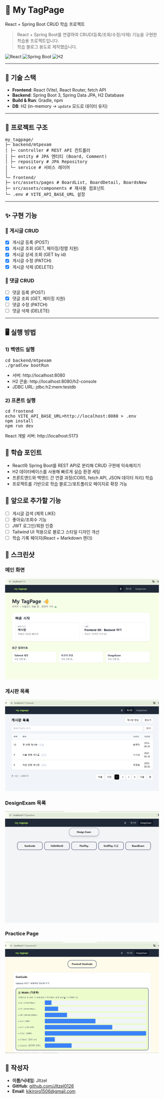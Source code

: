 # 📘 My TagPage
React + Spring Boot CRUD 학습 프로젝트  

> React + Spring Boot를 연결하여 CRUD(등록/조회/수정/삭제) 기능을 구현한 학습용 프로젝트입니다.  
> 학습 블로그 용도로 제작했습니다.
>
![React](https://img.shields.io/badge/Frontend-React-61DAFB?logo=react)
![Spring Boot](https://img.shields.io/badge/Backend-Spring%20Boot-6DB33F?logo=springboot)
![H2](https://img.shields.io/badge/Database-H2-blue)

---

## 🚀 기술 스택
- **Frontend**: React (Vite), React Router, fetch API  
- **Backend**: Spring Boot 3, Spring Data JPA, H2 Database  
- **Build & Run**: Gradle, npm  
- **DB**: H2 (in-memory → `update` 모드로 데이터 유지)

---

## 📂 프로젝트 구조
<pre>
my_tagpage/
├─ backend/mtpexam
│ ├─ controller # REST API 컨트롤러
│ ├─ entity # JPA 엔티티 (Board, Comment)
│ ├─ repository # JPA Repository
│ └─ service # 서비스 레이어
│
└─ frontend/
├─ src/assets/pages # BoardList, BoardDetail, BoardsNew
├─ src/assets/components # 재사용 컴포넌트
└─ .env # VITE_API_BASE_URL 설정
</pre>

---

## ✨ 구현 기능

### 📌 게시글 CRUD
- [x] 게시글 등록 (POST)  
- [x] 게시글 조회 (GET, 페이징/정렬 지원)  
- [x] 게시글 상세 조회 (GET by id)  
- [x] 게시글 수정 (PATCH)  
- [x] 게시글 삭제 (DELETE)  

### 📌 댓글 CRUD
- [ ] 댓글 등록 (POST)  
- [x] 댓글 조회 (GET, 페이징 지원)  
- [ ] 댓글 수정 (PATCH)  
- [ ] 댓글 삭제 (DELETE)  

---

## 🖥 실행 방법

### 1) 백엔드 실행
<pre>
cd backend/mtpexam
./gradlew bootRun
</pre>
- 서버: http://localhost:8080
- H2 콘솔: http://localhost:8080/h2-console
- JDBC URL: jdbc:h2:mem:testdb


### 2) 프론트 실행
<pre>
cd frontend
echo VITE_API_BASE_URL=http://localhost:8080 > .env
npm install
npm run dev
</pre>
React 개발 서버: http://localhost:5173


## 📖 학습 포인트

- React와 Spring Boot를 REST API로 분리해 CRUD 구현에 익숙해지기
- H2 데이터베이스를 사용해 빠르게 실습 환경 세팅
- 프론트엔드와 백엔드 간 연결 과정(CORS, fetch API, JSON 데이터 처리) 학습
- 프로젝트를 기반으로 학습 블로그/포트폴리오 페이지로 확장 가능

## 🔮 앞으로 추가할 기능

- [ ] 게시글 검색 (제목 LIKE)
- [ ] 좋아요/조회수 기능
- [ ] JWT 로그인/회원 인증
- [ ] Tailwind UI 적용으로 블로그 스타일 디자인 개선
- [ ] 학습 기록 페이지(React + Markdown 렌더)

## 📸 스크린샷

### 메인 화면
![메인 화면](docs/scshot_1.png)

### 게시판 목록
![게 시 판](docs/scshot_2.png)

### DesignExam 목록
![DesignExam](docs/scshot_3.png)

### Practice Page
![SizeGuide](docs/scshot_4.png)


## 👤 작성자
- **이름/닉네임**: JItzel 
- **GitHub**: [github.com/JItzel0126](https://github.com/JItzel0126)
- **Email**: kikiroro1506@gmail.com
